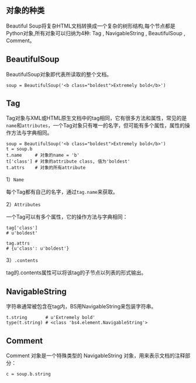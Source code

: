 ## 对象的种类

Beautiful Soup将复杂HTML文档转换成一个复杂的树形结构,每个节点都是Python对象,所有对象可以归纳为4种: Tag , NavigableString , BeautifulSoup , Comment。

## BeautifulSoup

BeautifulSoup对象即代表所读取的整个文档。

```
soup = BeautifulSoup('<b class="boldest">Extremely bold</b>')
```


## Tag

Tag对象与XML或HTML原生文档中的tag相同，它有很多方法和属性，常见的是`name`和`attributes`，一个Tag对象只有唯一的名字，但可能有多个属性，属性的操作方法与字典相同。

```
soup = BeautifulSoup('<b class="boldest">Extremely bold</b>')
t = soup.b
t.name     # 对象的name = 'b'
t['class'] # 对象的attribute class, 值为'boldest'
t.attrs    # 对象的所有attribute
```

1）`Name`

每个Tag都有自己的名字，通过`tag.name`来获取。


2）`Attributes`

一个Tag可以有多个属性，它的操作方法与字典相同：

```
tag['class']
# u'boldest'

tag.attrs
# {u'class': u'boldest'}
```

3）`.contents`

tag的.contents属性可以将该tag的子节点以列表的形式输出。


## NavigableString

字符串通常被包含在tag内，BS用NavigableString来包装字符串。

```
t.string       # u'Extremely bold'
type(t.string) # <class 'bs4.element.NavigableString'>
```

## Comment

Comment 对象是一个特殊类型的 NavigableString 对象，用来表示文档的注释部分：

```
c = soup.b.string
```
